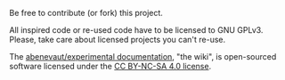 Be free to contribute (or fork) this project.

All inspired code or re-used code have to be licensed to GNU GPLv3.
Please, take care about licensed projects you can't re-use.

The [abenevaut/experimental documentation](https://github.com/abenevaut/opensource/wiki), "the wiki", is open-sourced software licensed under the [CC BY-NC-SA 4.0 license](https://creativecommons.org/licenses/by-nc-sa/4.0/).

